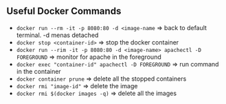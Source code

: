 ## Useful Docker Commands

- `docker run --rm -it -p 8080:80 -d <image-name` => back to default terminal. -d menas detached
- `docker stop <container-id>` => stop the docker container
- `docker run --rim -it -p 8080:80 -d <image-name> apachectl -D FOREGROUND` => monitor for apache in the foreground
- `docker exec "container-id" apachectl -D FOREGROUND` => run command in the container
- `docker container prune` => delete all the stopped containers
- `docker rmi "image-id"` => delete the image
- `docker rmi $(docker images -q)` => delete all the images
